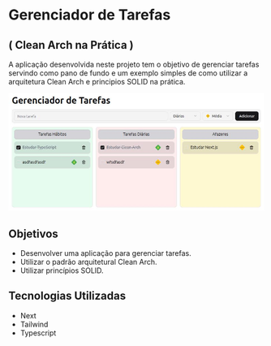 # Gerenciador de Tarefas
## ( Clean Arch na Prática )

A aplicação desenvolvida neste projeto tem o objetivo de gerenciar tarefas servindo como pano de fundo e um exemplo simples de como utilizar a arquitetura Clean Arch e principios SOLID na prática.

![Tela da aplicação](./src/assets/tela.jpeg)

## Objetivos

- Desenvolver uma aplicação para gerenciar tarefas.
- Utilizar o padrão arquitetural Clean Arch.
- Utilizar princípios SOLID.

## Tecnologias Utilizadas

- Next
- Tailwind
- Typescript
